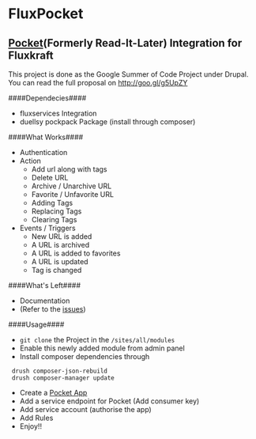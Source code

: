 FluxPocket
=============
[Pocket](http://getpocket.com)\(Formerly Read-It-Later\) Integration for Fluxkraft
----------------------------------------------------------------------------------------

This project is done as the Google Summer of Code Project under Drupal.
You can read the full proposal on http://goo.gl/g5UpZY 

####Dependecies####
- fluxservices Integration
- duellsy pockpack Package \(install through composer\)

####What Works####
- Authentication
- Action
  - Add url along with tags
  - Delete URL
  - Archive / Unarchive URL
  - Favorite / Unfavorite URL
  - Adding Tags
  - Replacing Tags
  - Clearing Tags
- Events / Triggers
  - New URL is added
  - A URL is archived
  - A URL is added to favorites
  - A URL is updated
  - Tag is changed

####What's Left####
- Documentation
- \(Refer to the [issues](https://github.com/Gleek/fluxpocket/issues)\)

####Usage####
- `git clone` the Project in the `/sites/all/modules`
- Enable this newly added module from admin panel
- Install composer dependencies through
```
 drush composer-json-rebuild
 drush composer-manager update
```
- Create a [Pocket App](http://getpocket.com/developer/apps/new)
- Add a service endpoint for Pocket (Add consumer key)
- Add service account (authorise the app)
- Add Rules
- Enjoy!!
  
